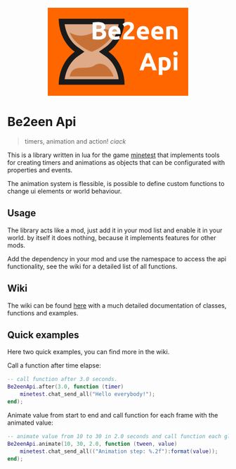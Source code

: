 
<p align=center>
	<img src="screenshot.png">
</p>

# Be2een Api

> timers, animation and action! *ciack*

This is a library written in lua for the game [minetest](https://www.minetest.net/) that implements tools for creating timers and animations as objects that can be configurated with properties and events.

The animation system is flessible, is possible to define custom functions to change ui elements or world behaviour.

## Usage

The library acts like a mod, just add it in your mod list and enable it in your world. by itself it does nothing, because it implements features for other mods.

Add the dependency in your mod and use the namespace to access the api functionality, see the wiki for a detailed list of all functions.

## Wiki

The wiki can be found [here]() with a much detailed documentation of classes, functions and examples.

## Quick examples

Here two quick examples, you can find more in the wiki.

Call a function after time elapse:
```lua
-- call function after 3.0 seconds.
Be2eenApi.after(3.0, function (timer)
	minetest.chat_send_all("Hello everybody!");
end);
```

Animate value from start to end and call function for each frame with the animated value:
```lua
-- animate value from 10 to 30 in 2.0 seconds and call function each global step with value.
Be2eenApi.animate(10, 30, 2.0, function (tween, value)
	minetest.chat_send_all(("Animation step: %.2f"):format(value));
end);
```
